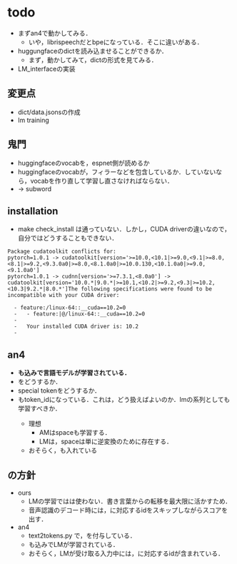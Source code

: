 # todo
* まずan4で動かしてみる．
    - いや，librispeechだとbpeになっている．そこに違いがある．
* huggungfaceのdictを読み込ませることができるか．
    - まず，動かしてみて，dictの形式を見てみる．
* LM_interfaceの実装

## 変更点
* dict/data.jsonsの作成
* lm training

## 鬼門
* huggingfaceのvocabを，espnet側が読めるか
* huggingfaceのvocabが，フィラーなどを包含しているか．していないなら，vocabを作り直して学習し直さなければならない．
* <space> -> subword

## installation
* make check_install は通っていない．しかし，CUDA driverの違いなので，自分ではどうすることもできない．
```
Package cudatoolkit conflicts for:
pytorch=1.0.1 -> cudatoolkit[version='>=10.0,<10.1|>=9.0,<9.1|>=8.0,<8.1|>=9.2,<9.3.0a0|>=8.0,<8.1.0a0|>=10.0.130,<10.1.0a0|>=9.0,<9.1.0a0']
pytorch=1.0.1 -> cudnn[version='>=7.3.1,<8.0a0'] -> cudatoolkit[version='10.0.*|9.0.*|>=10.1,<10.2|>=9.2,<9.3|>=10.2,<10.3|9.2.*|8.0.*']The following specifications were found to be incompatible with your CUDA driver:

  - feature:/linux-64::__cuda==10.2=0
  -   - feature:|@/linux-64::__cuda==10.2=0
  -
  -   Your installed CUDA driver is: 10.2
  -
```



## an4
* **<space>も込みで言語モデルが学習されている．**
* <space>をどうするか．
* special tokenをどうするか．
* <space>もtoken_idになっている．これは，どう扱えばよいのか．lmの系列としても学習すべきか．
    - 理想
        * AMはspaceも学習する．
        * LMは，spaceは単に逆変換のために存在する．
    - おそらく，<space>も入れている



## <space>の方針
* ours
    - LMの学習では<space>は使わない．書き言葉からの転移を最大限に活かすため．
    - 音声認識のデコード時には，<space>に対応するidをスキップしながらスコアを出す．
* an4
    - text2tokens.py で，<space>を付与している．
    - <space>も込みでLMが学習されている．
    - おそらく，LMが受け取る入力中には，<space>に対応するidが含まれている．
